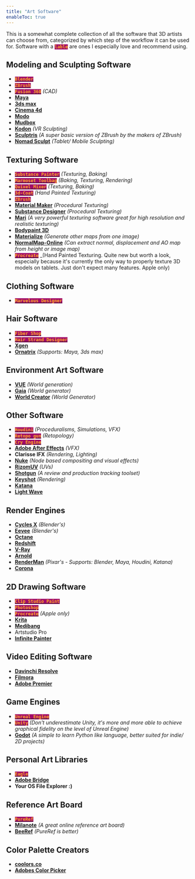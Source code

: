 ```yaml
---
title: "Art Software"
enableToc: true
---
```

<style> code { color: #FFAF23; background: #A20B6A; } </style>

This is a somewhat complete collection of all the software that 3D artists can choose from, categorized by which step of the workflow it can be used for.  Software with a **`lable`** are ones I especially love and recommend using.

## Modeling and Sculpting Software
- [**`Blender`**](https://www.blender.org/features/)
- [**`ZBrush`**](https://www.maxon.net/en/zbrush)
- [**`Fusion 360`**](https://www.autodesk.com/products/fusion-360) _(CAD)_
- [**Maya**](https://www.autodesk.com/products/maya)
- [**3ds max**](https://www.autodesk.com/products/3ds-max)
- [**Cinema 4d**](https://www.maxon.net/en/cinema-4d)
- [**Modo**](https://www.foundry.com/products/modo/features)
- [**Mudbox**](https://www.autodesk.com/products/mudbox)
- [**Kodon**](https://www.kodon.xyz) _(VR Sculpting)_
- [**Sculptris**](https://www.sculpteo.com/en/glossary/sculptris-definition/) _(A super basic version of ZBrush by the makers of ZBrush)_
- [**Nomad Sculpt**](https://nomadsculpt.com) _(Tablet/ Mobile Sculpting)_

## Texturing Software
- [**`Substance Painter`**](https://www.adobe.com/products/substance3d-painter.html) _(Texturing, Baking)_
- [**`Marmoset Toolbag`**](https://marmoset.co/toolbag/) _(Baking, Texturing, Rendering)_
- [**`Quixel Mixer`**](https://quixel.com/mixer) _(Texturing, Baking)_
- [**`3d-Coat`**](https://3dcoat.com) _(Hand Painted Texturing)_
- [**`ZBrush`**](https://www.maxon.net/en/zbrush/features?categories=1200576)
- [**Material Maker**](https://www.materialmaker.org) _(Procedural Texturing)_
- [**Substance Designer**](https://www.adobe.com/products/substance3d-designer.html) _(Procedural Texturing)_
- [**Mari**](https://www.foundry.com/products/mari) _(A very powerful texturing software great for high resolution and realistic texturing)_
- [**Bodypaint 3D**](https://www.maxon.net/en/cinema-4d/features/bodypaint-3d)
- [**Materialize**](https://boundingboxsoftware.com/materialize/) _(Generate other maps from one image)_
- [**NormalMap-Online**](http://cpetry.github.io/NormalMap-Online/) _(Can extract normal, displacement and AO map from height or image map)_
- [**`Procreate`**](https://procreate.com) _(Hand Painted Texturing. Quite new but worth a look, especially because it's currently the only way to properly texture 3D models on tablets. Just don't expect many features. Apple only)

## Clothing Software
- [**`Marvelous Designer`**](https://marvelousdesigner.com)

## Hair Software
- [**`Fiber Shop`**](https://www.artstation.com/marketplace/p/g1m6P/fibershop-realtime-hair-card-texturing-tool)
- [**`Hair Strand Designer`**](https://www.artstation.com/marketplace/p/j7PY/hair-strand-designer-v1-7-0-full-perpetual-license-free-demo-and-sample-set)
-  [**Xgen**](https://help.autodesk.com/view/MAYAUL/2024/ENU/?guid=GUID-C0470142-600B-4615-8110-EC779934DF5F)
- [**Ornatrix**](https://ephere.com/plugins/autodesk/max/ornatrix/) _(Supports: Maya, 3ds max)_

## Environment Art Software
- [**VUE**](https://info.e-onsoftware.com/vue/overview) _(World generation)_
- [**Gaia**](https://www.procedural-worlds.com/products/professional/gaia-pro/) _(World generator)_
- [**World Creator**](https://www.world-creator.com) _(World Generator)_

## Other Software
- [**`Houdini`**](https://www.sidefx.com) _(Proceduralisms, Simulations, VFX)_
- [**`Retopo gun`**](http://www.topogun.com) _(Retopology)_
- [**`Cry Engine`**]()
- [**Adobe After Effects**](https://www.adobe.com/products/aftereffects.html) _(VFX)_
- **Clarisse IFX** _(Rendering, Lighting)_
- [**Nuke**](https://www.foundry.com/products/nuke-family/nuke) _(Node based compositing and visual effects)_
- [**RizomUV**](https://www.rizom-lab.com) _(UVs)_
- [**Shotgun**]() _(A review and production tracking toolset)_
- [**Keyshot**](https://www.keyshot.com) _(Rendering)_
- [**Katana**](https://www.foundry.com/products/katana)
- [**Light Wave**](https://www.lightwave3d.com)

## Render Engines
- [**Cycles X**](https://docs.blender.org/manual/en/latest/render/cycles/introduction.html) _(Blender's)_
- [**Eevee**](https://docs.blender.org/manual/en/latest/render/eevee/index.html) _(Blender's)_
- [**Octane**](https://home.otoy.com/render/octane-render/)
- [**Redshift**](https://www.maxon.net/en/redshift)
- [**V-Ray**](https://www.chaos.com)
- [**Arnold**](https://arnoldrenderer.com)
- [**RenderMan**](https://renderman.pixar.com) _(Pixar's - Supports: Blender, Maya, Houdini, Katana)_
- [**Corona**](https://corona-renderer.com)

## 2D Drawing Software
- [**`Clip Studio Paint`**](https://www.clipstudio.net/en/)
- [**`Photoshop`**](https://www.adobe.com/products/photoshop.html)
- [**`Procreate`**](https://procreate.com) _(Apple only)_
- [**Krita**](https://krita.org/en/)
- [**Medibang**](https://medibangpaint.com/en/)
- Artstudio Pro
- [**Infinite Painter**](https://www.infinitestudio.art/discover.php)

## Video Editing Software
- [**Davinchi Resolve**](https://www.blackmagicdesign.com/products/davinciresolve)
- [**Filmora**](https://filmora.wondershare.com/)
- [**Adobe Premier**](https://www.adobe.com/products/premiere.html)

## Game Engines

- [**`Unreal Engine`**](https://www.unrealengine.com/en-US)
- [**`Unity`**](https://unity.com) _(Don't underestimate Unity, it's more and more able to achieve graphical fidelity on the level of Unreal Engine)_
- [**Godot**](https://godotengine.org) _(A simple to learn Python like language, better suited for indie/ 2D projects)_

## Personal Art Libraries
- [**`Eagle`**](https://en.eagle.cool)
- [**Adobe Bridge**](https://www.adobe.com/products/bridge.html)
- **Your OS File Explorer :)**

## Reference Art Board
- [**`PureRef`**](https://www.pureref.com)
- [**Milanote**](https://milanote.com/) _(A great online reference art board)_
- [**BeeRef**](https://github.com/rbreu/beeref) _(PureRef is better)_

## Color Palette Creators
- [**coolors.co**](https://coolors.co/generate)
- [**Adobes Color Picker**](https://color.adobe.com/create/color-wheel)